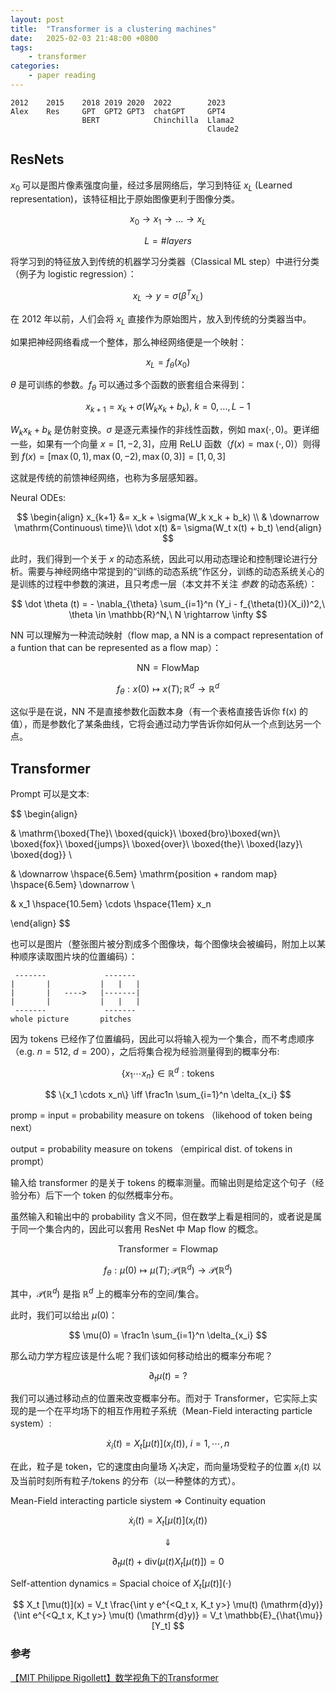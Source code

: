 ```yaml
---
layout: post
title:  "Transformer is a clustering machines"
date:   2025-02-03 21:48:00 +0800
tags: 
    - transformer 
categories:
    - paper reading
---
```


```
2012    2015    2018 2019 2020  2022        2023
Alex    Res     GPT  GPT2 GPT3  chatGPT     GPT4
                BERT            Chinchilla  Llama2
                                            Claude2
```

## ResNets

$x_0$ 可以是图片像素强度向量，经过多层网络后，学习到特征 $x_L$ (Learned representation)，该特征相比于原始图像更利于图像分类。

$$
x_0 \rightarrow x_1 \rightarrow \dots \rightarrow x_L 
$$

$$
L = \# layers
$$

将学习到的特征放入到传统的机器学习分类器（Classical ML step）中进行分类（例子为 logistic regression）：

$$
x_L \rightarrow y = \sigma (\beta^T x_L)
$$

在 2012 年以前，人们会将 $x_L$ 直接作为原始图片，放入到传统的分类器当中。

如果把神经网络看成一个整体，那么神经网络便是一个映射：

$$
x_L = f_{\theta}(x_0)
$$

$\theta$ 是可训练的参数。$f_{\theta}$ 可以通过多个函数的嵌套组合来得到：

$$
x_{k+1} = x_k + \sigma(W_k x_k + b_k),\ k = 0,\dots, L-1
$$

$W_k x_k + b_k$ 是仿射变换。$\sigma$ 是逐元素操作的非线性函数，例如 $\mathrm{max}(\cdot, 0)$。更详细一些，如果有一个向量 $x = [1,-2,3]$，应用 ReLU 函数（$f(x) = \max(\cdot,0)$）则得到 $f(x) = [\max(0,1), \max(0,-2), \max(0,3)] = [1,0,3]$

这就是传统的前馈神经网络，也称为多层感知器。

Neural ODEs:

$$
\begin{align}
x_{k+1} &= x_k + \sigma(W_k x_k + b_k) \\
& \downarrow \mathrm{Continuous\ time}\\
\dot x(t) &= \sigma(W_t x(t) + b_t)
\end{align}
$$

此时，我们得到一个关于 $x$ 的动态系统，因此可以用动态理论和控制理论进行分析。需要与神经网络中常提到的“训练的动态系统”作区分，训练的动态系统关心的是训练的过程中参数的演进，且只考虑一层（本文并不关注 *参数* 的动态系统）：

$$
\dot \theta (t) = - \nabla_{\theta} \sum_{i=1}^n (Y_i - f_{\theta(t)}(X_i))^2,\ \theta \in \mathbb{R}^N,\ N \rightarrow \infty
$$


NN 可以理解为一种流动映射（flow map, a NN is a compact representation of a funtion that can be represented as a flow map）：

$$
\mathrm{NN = Flow Map}
$$

$$
f_{\theta}: x(0) \mapsto x(T); \mathbb{R}^d \to \mathbb{R}^d
$$


这似乎是在说，NN 不是直接参数化函数本身（有一个表格直接告诉你 f(x) 的值），而是参数化了某条曲线，它将会通过动力学告诉你如何从一个点到达另一个点。


## Transformer

Prompt 可以是文本: 

$$
\begin{align}

& \mathrm{\boxed{The}\  \boxed{quick}\ \boxed{bro}\boxed{wn}\ \boxed{fox}\ \boxed{jumps}\ \boxed{over}\ \boxed{the}\ \boxed{lazy}\ \boxed{dog}} \\

& \downarrow \hspace{6.5em} \mathrm{position + random map} \hspace{6.5em} \downarrow \\

& x_1 \hspace{10.5em} \cdots \hspace{11em} x_n

\end{align}
$$

也可以是图片（整张图片被分割成多个图像块，每个图像块会被编码，附加上以某种顺序读取图片块的位置编码）：

```
 -------             ------- 
|       |           |   |   |
|       |   ---->   |-------|
|       |           |   |   |
 -------             -------
whole picture       pitches
```

因为 tokens 已经作了位置编码，因此可以将输入视为一个集合，而不考虑顺序（e.g. $n=512,\ d=200$），之后将集合视为经验测量得到的概率分布:

$$
\{x_1 \cdots x_n\} \in \mathbb{R}^d: \mathrm{tokens}
$$

$$
\{x_1 \cdots x_n\} \iff \frac1n \sum_{i=1}^n \delta_{x_i}
$$

promp = input = probability measure on tokens （likehood of token being next）

output = probability measure on tokens （empirical dist. of tokens in prompt）

输入给 transformer 的是关于 tokens 的概率测量。而输出则是给定这个句子（经验分布）后下一个 token 的似然概率分布。

虽然输入和输出中的 probability 含义不同，但在数学上看是相同的，或者说是属于同一个集合内的，因此可以套用 ResNet 中 Map flow 的概念。

$$
\mathrm{Transformer = Flow map}
$$

$$
f_{\theta}: \mu(0) \mapsto \mu(T); \mathcal{P}(\mathbb{R}^d) \to \mathcal{P}(\mathbb{R}^d)
$$

其中，$\mathcal{P}(\mathbb{R}^d)$ 是指 $\mathbb{R}^d$ 上的概率分布的空间/集合。


此时，我们可以给出 $\mu(0)$：

$$
\mu(0) = \frac1n \sum_{i=1}^n \delta_{x_i}
$$

那么动力学方程应该是什么呢？我们该如何移动给出的概率分布呢？

$$
\partial_t \mu(t) = ?
$$

我们可以通过移动点的位置来改变概率分布。而对于 Transformer，它实际上实现的是一个在平均场下的相互作用粒子系统（Mean-Field interacting particle system）:

$$
\dot x_i(t) = X_t [ \mu(t) ](x_i(t)),\ i = 1,\cdots, n
$$

在此，粒子是 token，它的速度由向量场 $X_t$决定，而向量场受粒子的位置 $x_i(t)$ 以及当前时刻所有粒子/tokens 的分布（以一种整体的方式）。

Mean-Field interacting particle siystem => Continuity equation

$$
\dot x_i(t) = X_t [ \mu(t) ](x_i(t))
$$

$$
\Downarrow
$$

$$
\partial_t \mu(t) + \mathrm{div} (\mu(t)X_t[\mu(t)]) = 0
$$

Self-attention dynamics = Spacial choice of $X_t [ \mu(t) ] (\cdot)$

$$
X_t [\mu(t)](x) = V_t \frac{\int y e^{<Q_t x, K_t y>} \mu(t) (\mathrm{d}y)}{\int e^{<Q_t x, K_t y>} \mu(t) (\mathrm{d}y)} = V_t \mathbb{E}_{\hat{\mu}}[Y_t]
$$


### 参考

[【MIT Philippe Rigollett】数学视角下的Transformer](https://www.bilibili.com/video/BV16ifaYyE8Z/?spm_id_from=333.1007.tianma.1-2-2.click&vd_source=e371652571b1539bbd501fb7adb6cfc4)


